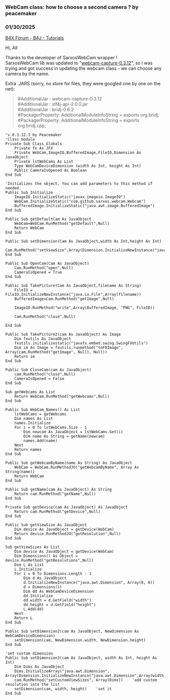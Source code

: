 ### WebCam  class: how to choose a second camera ? by peacemaker
### 01/30/2025
[B4X Forum - B4J - Tutorials](https://www.b4x.com/android/forum/threads/143376/)

Hi, All  
  
Thanks to the developer of SarxosWebCam wrapper !  
SarxosWebCam lib was updated to "[webcam-capture-0.3.12](https://github.com/sarxos/webcam-capture/blob/e61932d19b08dee1254ed987cd3d89dfe6fda0fe/webcam-capture/src/main/java/com/github/sarxos/webcam/Webcam.java#L839)", so i was trying and got success in updating the webcam class - we can choose any camera by the name.  
  
Extra .JARS (sorry, no store for files, they were googled one by one on the net):  
> #AdditionalJar : webcam-capture-0.3.12  
>  #AdditionalJar : slf4j-api-2.0.0.jar  
>  #AdditionalJar : bridj-0.6.2  
>  #PackagerProperty: AdditionalModuleInfoString = exports org.bridj;  
>  #PackagerProperty: AdditionalModuleInfoString = exports org.bridj.cpp;

  
  

```B4X
'v.0.3.12.3 by Peacemaker  
'Class module  
Private Sub Class_Globals  
    Private fx As JFX  
    Private WebCam,ImageIO,BufferedImage,FileIO,Dimension As JavaObject  
    Private lstWebCams As List  
    Type WebCamDeviceDimension (width As Int, height As Int)  
    Public CameraIsOpened As Boolean  
End Sub  
  
'Initializes the object. You can add parameters to this method if needed.  
Public Sub Initialize  
    ImageIO.InitializeStatic("javax.imageio.ImageIO")  
    WebCam.InitializeStatic("com.github.sarxos.webcam.Webcam")  
    BufferedImage.InitializeStatic("java.awt.image.BufferedImage")  
End Sub  
  
Public Sub getDefaultCam As JavaObject  
    WebCam=WebCam.RunMethod("getDefault",Null)  
    Return WebCam  
End Sub  
  
Public Sub setDimension(Cam As JavaObject,width As Int,height As Int)  
    Cam.RunMethod("setViewSize",Array(Dimension.InitializeNewInstance("java.awt.Dimension",Array(width,height))))  
End Sub  
  
Public Sub OpenCam(Cam As JavaObject)  
    Cam.RunMethod("open",Null)  
    CameraIsOpened = True  
End Sub  
  
Public Sub TakePicture(Cam As JavaObject,filename As String)  
    FileIO = FileIO.InitializeNewInstance("java.io.File",Array(filename))  
    BufferedImage=Cam.RunMethod("getImage",Null)  
    
    ImageIO.RunMethod("write",Array(BufferedImage, "PNG", FileIO))  
    
    Cam.RunMethod("close",Null)  
  
End Sub  
  
Public Sub TakePicture2(cam As JavaObject) As Image  
    Dim fxutils As JavaObject  
    fxutils.initializestatic("javafx.embed.swing.SwingFXUtils")  
    Dim im As Image = fxutils.runmethod("toFXImage", Array(cam.RunMethod("getImage", Null), Null))  
    Return im  
End Sub  
  
Public Sub CloseCam(cam As JavaObject)  
    cam.RunMethod("close",Null)  
    CameraIsOpened = False  
End Sub  
  
Sub getWebcams As List  
    Return WebCam.RunMethod("getWebcams",Null)  
End Sub  
  
Public Sub WebCam_Names() As List  
    lstWebCams = getWebcams  
    Dim names As List  
    names.Initialize  
    For i = 0 To lstWebCams.Size - 1  
        Dim newcam As JavaObject = lstWebCams.Get(i)  
        Dim name As String = getName(newcam)  
        names.Add(name)  
    Next  
    Return names  
End Sub  
    
Public Sub getWebcamByName(name As String) As JavaObject  
    WebCam = WebCam.RunMethodJO("getWebcamByName", Array As String(name))  
    Return WebCam  
End Sub  
  
Public Sub getName(cam As JavaObject) As String  
    Return cam.RunMethod("getName",Null)  
End Sub  
  
Private Sub getDevice(cam As JavaObject) As JavaObject  
    Return cam.RunMethod("getDevice",Null)  
End Sub  
  
Public Sub getViewSize As JavaObject  
    Dim device As JavaObject = getDevice(WebCam)  
    Return device.RunMethodJO("getResolution",Null)  
End Sub  
  
Sub getViewSizes As List  
    Dim device As JavaObject = getDevice(WebCam)  
    Dim Dimensions() As Object = device.RunMethod("getResolutions",Null)  
    Dim L As List  
    L.Initialize  
    For i = 0 To Dimensions.Length - 1  
        Dim d As JavaObject  
        d.InitializeNewInstance("java.awt.Dimension", Array(0, 0))  
        d = Dimensions(i)  
        Dim dd As WebCamDeviceDimension  
        dd.Initialize  
        dd.width = d.GetField("width")  
        dd.height = d.GetField("height")  
        L.Add(dd)  
    Next  
    Return L  
End Sub  
  
Public Sub setDimension2(cam As JavaObject, NewDimension As WebCamDeviceDimension)  
    setDimension(cam, NewDimension.width, NewDimension.height)  
End Sub  
  
'set custom dimension  
Public Sub setDimension3(cam As JavaObject, width As Int, height As Int)  
    Dim Dims As JavaObject  
    Dims.InitializeArray("java.awt.Dimension", Array(Dimension.InitializeNewInstance("java.awt.Dimension",Array(width,height))))  
    cam.RunMethod("setCustomViewSizes", Array(Dims))    'add custom resolution into the list  
    setDimension(cam, width, height)    'set it  
End Sub
```